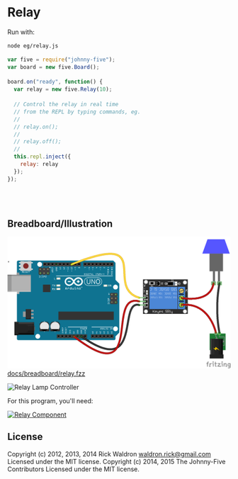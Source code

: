 <!--remove-start-->
# Relay

Run with:
```bash
node eg/relay.js
```
<!--remove-end-->

```javascript
var five = require("johnny-five");
var board = new five.Board();

board.on("ready", function() {
  var relay = new five.Relay(10);

  // Control the relay in real time
  // from the REPL by typing commands, eg.
  //
  // relay.on();
  //
  // relay.off();
  //
  this.repl.inject({
    relay: relay
  });
});





```


## Breadboard/Illustration


![docs/breadboard/relay.png](breadboard/relay.png)
[docs/breadboard/relay.fzz](breadboard/relay.fzz)


![Relay Lamp Controller](http://bocoup.com/img/weblog/relay-breadboard.png)

For this program, you'll need:

[![Relay Component](http://bocoup.com/img/weblog/relay-detail.jpg)](https://www.sparkfun.com/products/11042)



<!--remove-start-->
## License
Copyright (c) 2012, 2013, 2014 Rick Waldron <waldron.rick@gmail.com>
Licensed under the MIT license.
Copyright (c) 2014, 2015 The Johnny-Five Contributors
Licensed under the MIT license.
<!--remove-end-->
